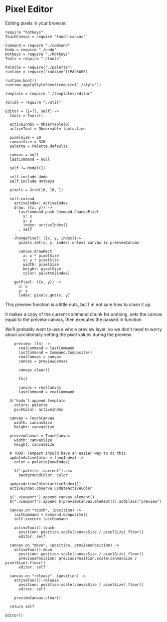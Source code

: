 Pixel Editor
============

Editing pixels in your browser.

    require "hotkeys"
    TouchCanvas = require "touch-canvas"

    Command = require "./command"
    Undo = require "./undo"
    Hotkeys = require "./hotkeys"
    Tools = require "./tools"

    Palette = require("./palette")
    runtime = require("runtime")(PACKAGE)

    runtime.boot()
    runtime.applyStyleSheet(require('./style'))

    template = require "./templates/editor"

    {Grid} = require "./util"

    Editor = (I={}, self) ->
      tools = Tools()

      activeIndex = Observable(0)
      activeTool = Observable tools.line

      pixelSize = 20
      canvasSize = 320
      palette = Palette.defaults

      canvas = null
      lastCommand = null

      self ?= Model(I)

      self.include Undo
      self.include Hotkeys

      pixels = Grid(16, 16, 1)

      self.extend
        activeIndex: activeIndex
        draw: ({x, y}) ->
          lastCommand.push Command.ChangePixel
            x: x
            y: y
            index: activeIndex()
          , self

        changePixel: ({x, y, index})->
          pixels.set(x, y, index) unless canvas is previewCanvas

          canvas.drawRect
            x: x * pixelSize
            y: y * pixelSize
            width: pixelSize
            height: pixelSize
            color: palette[index]

        getPixel: ({x, y}) ->
          x: x
          y: y
          index: pixels.get(x, y)

This preview function is a little nuts, but I'm not sure how to clean it up.

It makes a copy of the current command chunk for undoing, sets the canvas
equal to the preview canvas, then executes the passed in function.

We'll probably want to use a whole preview layer, so we don't need to worry about
accidentally setting the pixel values during the preview.

        preview: (fn) ->
          realCommand = lastCommand
          lastCommand = Command.Composite()
          realCanvas = canvas
          canvas = previewCanvas

          canvas.clear()

          fn()

          canvas = realCanvas
          lastCommand = realCommand

      $('body').append template
        colors: palette
        pickColor: activeIndex

      canvas = TouchCanvas
        width: canvasSize
        height: canvasSize

      previewCanvas = TouchCanvas
        width: canvasSize
        height: canvasSize

      # TODO: Tempest should have an easier way to do this
      updateActiveColor = (newIndex) ->
        color = palette[newIndex]

        $(".palette .current").css
          backgroundColor: color

      updateActiveColor(activeIndex())
      activeIndex.observe updateActiveColor

      $('.viewport').append canvas.element()
      $(".viewport").append $(previewCanvas.element()).addClass("preview")

      canvas.on "touch", (position) ->
        lastCommand = Command.Composite()
        self.execute lastCommand

        activeTool().touch
          position: position.scale(canvasSize / pixelSize).floor()
          editor: self

      canvas.on "move", (position, previousPosition) ->
        activeTool().move
          position: position.scale(canvasSize / pixelSize).floor()
          previousPosition: previousPosition.scale(canvasSize / pixelSize).floor()
          editor: self

      canvas.on "release", (position) ->
        activeTool().release
          position: position.scale(canvasSize / pixelSize).floor()
          editor: self

        previewCanvas.clear()

      return self

    Editor()
